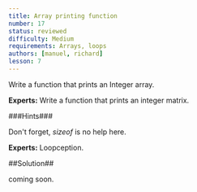 ```yaml
---
title: Array printing function
number: 17
status: reviewed
difficulty: Medium
requirements: Arrays, loops
authors: [manuel, richard]
lesson: 7
---
```


Write a function that prints an Integer array.

**Experts:** Write a function that prints an integer matrix.

###Hints###

Don't forget, *sizeof* is no help here.

**Experts:** Loopception.

##Solution##

coming soon.

<!--

    #include <stdio.h>

    void printIntegerArray(int arr[], int size);
    void printIntegerMatrix(int arr[][5], int m, int n);

    int main(void) {
        int intA[] = {0,1,2,3,4,5};
        int intM[][5] = {\{0,1,2,3,4}, {5,6,7,8,9}, {10,11,12,13,14}};
        printIntegerArray(intA, 6);
        printIntegerMatrix(intM, 3, 5);
        return 0;
    }

    void printIntegerArray(int arr[], int size) {
        for (int i = 0; i < size; i++)
            printf("%d\t", arr[i]);
        printf("\n");
    }

    void printIntegerMatrix(int arr[][5], int m, int n) {
        for (int i = 0; i < m; i++) {
            for (int j = 0; j < n; j++)
                printf("%d\t", arr[i][j]);
            printf("\n");
        }
    }

-->
